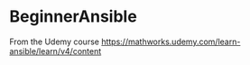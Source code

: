 # BeginnerAnsible
From the Udemy course https://mathworks.udemy.com/learn-ansible/learn/v4/content 
